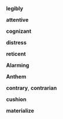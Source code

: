 **legibly**  

**attentive**  

**cognizant**

**distress**  

**reticent**  

**Alarming** 

**Anthem**  

**contrary**, **contrarian**  

**cushion**  

**materialize**
